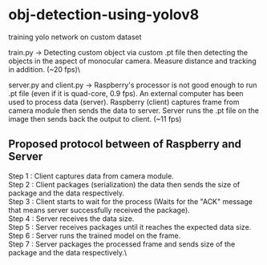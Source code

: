 # obj-detection-using-yolov8
training yolo network on custom dataset


train.py -> Detecting custom object via custom .pt file then detecting the objects in the aspect of monocular camera. Measure distance and tracking in addition. (~20 fps)\

server.py and client.py -> Raspberry's processor is not good enough to run .pt file (even if it is quad-core, 0.9 fps). An external computer has been used to process data (server).
Raspberry (client) captures frame from camera module then sends the data to server. Server runs the .pt file on the image then sends back the output to client. (~11 fps)

## Proposed protocol between of Raspberry and Server

Step 1 : Client captures data from camera module.\
Step 2 : Client packages (serialization) the data then sends the size of package and the data respectively.\
Step 3 : Client starts to wait for the process (Waits for the "ACK" message that means server successfully received the package).\
Step 4 : Server receives the data size.\
Step 5 : Server receives packages until it reaches the expected data size.\
Step 6 : Server runs the trained model on the frame.\
Step 7 : Server packages the processed frame and sends size of the package and the data respectively.\
